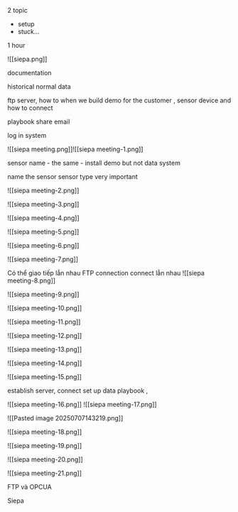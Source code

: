 2 topic
- setup
- stuck...

1 hour

![[siepa.png]]

documentation

historical normal data

ftp server, how to when we build demo for the customer , sensor device and how to connect 

playbook share email

log in system

![[siepa meeting.png]]![[siepa meeting-1.png]]


sensor name - the same - install demo but not data system

name the sensor
sensor type very important

![[siepa meeting-2.png]]

![[siepa meeting-3.png]]


![[siepa meeting-4.png]]

![[siepa meeting-5.png]]

![[siepa meeting-6.png]]


![[siepa meeting-7.png]]


Có thể giao tiếp lẫn nhau
FTP connection
connect lẫn nhau
![[siepa meeting-8.png]]

![[siepa meeting-9.png]]

![[siepa meeting-10.png]]


![[siepa meeting-11.png]]

![[siepa meeting-12.png]]


![[siepa meeting-13.png]]


![[siepa meeting-14.png]]

![[siepa meeting-15.png]]


establish server, connect 
set up data playbook , 

![[siepa meeting-16.png]]
![[siepa meeting-17.png]]

![[Pasted image 20250707143219.png]]

![[siepa meeting-18.png]]


![[siepa meeting-19.png]]

![[siepa meeting-20.png]]

![[siepa meeting-21.png]]


FTP và OPCUA

Siepa


